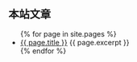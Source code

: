 

## 本站文章

<ul>
  {% for page in site.pages %}
    <li>
      <a href="{{ page.url }}">{{  page.title }}</a>
      {{ page.excerpt }}
    </li>
  {% endfor %}
</ul>
